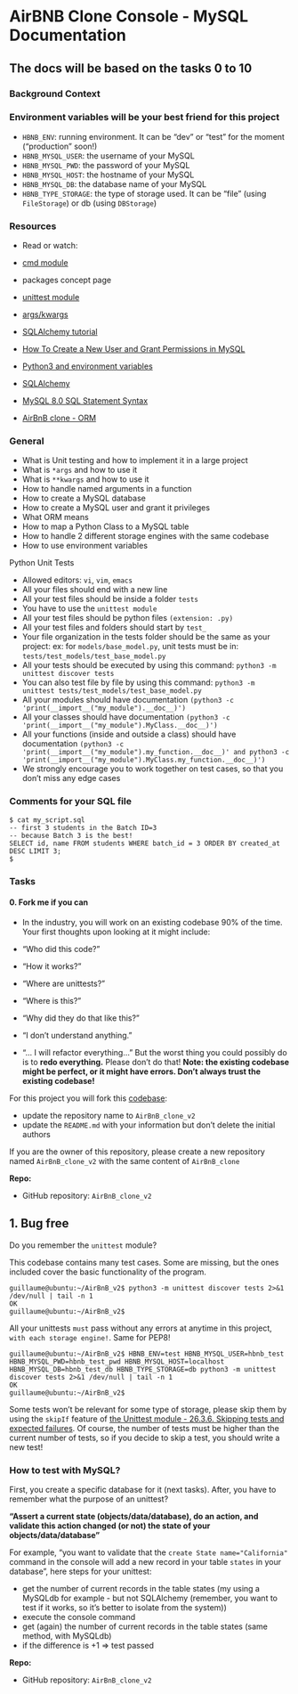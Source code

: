 # AirBNB Clone Console - MySQL Documentation

## The docs will be based on the tasks 0 to 10

### Background Context

### Environment variables will be your best friend for this project

- `HBNB_ENV`: running environment. It can be “dev” or “test” for the moment (“production” soon!)
- `HBNB_MYSQL_USER`: the username of your MySQL
- `HBNB_MYSQL_PWD`: the password of your MySQL
- `HBNB_MYSQL_HOST`: the hostname of your MySQL
- `HBNB_MYSQL_DB`: the database name of your MySQL
- `HBNB_TYPE_STORAGE`: the type of storage used. It can be “file” (using `FileStorage`) or db (using `DBStorage`)

### Resources

- Read or watch:

- [cmd module](https://intranet.alxswe.com/rltoken/OG2OW5Pbjs-ds3ZHT0ow4g)
- packages concept page
- [unittest module](https://intranet.alxswe.com/rltoken/g0tzN6ea1hWCj5OF99HB9w)
- [args/kwargs](https://intranet.alxswe.com/rltoken/F6YRBSrkkkTTMVc66iaMgA)
- [SQLAlchemy tutorial](https://intranet.alxswe.com/rltoken/GYWCmxokUZKAr-T93iQPcQ)
- [How To Create a New User and Grant Permissions in MySQL](https://intranet.alxswe.com/rltoken/m4ogDCoKVm3Us0FybYh1tA)
- [Python3 and environment variables](https://intranet.alxswe.com/rltoken/FJCSaX1TCf0HAOzhsH_eWA)
- [SQLAlchemy](https://intranet.alxswe.com/rltoken/bWxESLJVYGNonjOYg8fOVg)
- [MySQL 8.0 SQL Statement Syntax](https://intranet.alxswe.com/rltoken/n6ePnCDwnbQMbxGgeoe1VA)
- [AirBnB clone - ORM](https://intranet.alxswe.com/rltoken/gOVFXraZLW2XXXviMLQojg)

### General

- What is Unit testing and how to implement it in a large project
- What is `*args` and how to use it
- What is `**kwargs` and how to use it
- How to handle named arguments in a function
- How to create a MySQL database
- How to create a MySQL user and grant it privileges
- What ORM means
- How to map a Python Class to a MySQL table
- How to handle 2 different storage engines with the same codebase
- How to use environment variables

Python Unit Tests

- Allowed editors: `vi`, `vim`, `emacs`
- All your files should end with a new line
- All your test files should be inside a folder `tests`
- You have to use the `unittest module`
- All your test files should be python files `(extension: .py)`
- All your test files and folders should start by `test_`
- Your file organization in the tests folder should be the same as your project: ex: for `models/base_model.py`, unit tests must be in: `tests/test_models/test_base_model.py`
- All your tests should be executed by using this command: `python3 -m unittest discover tests`
- You can also test file by file by using this command: `python3 -m unittest tests/test_models/test_base_model.py`
- All your modules should have documentation `(python3 -c 'print(__import__("my_module").__doc__)')`
- All your classes should have documentation `(python3 -c 'print(__import__("my_module").MyClass.__doc__)')`
- All your functions (inside and outside a class) should have documentation `(python3 -c 'print(__import__("my_module").my_function.__doc__)' and python3 -c 'print(__import__("my_module").MyClass.my_function.__doc__)')`
- We strongly encourage you to work together on test cases, so that you don’t miss any edge cases

### Comments for your SQL file

```
$ cat my_script.sql
-- first 3 students in the Batch ID=3
-- because Batch 3 is the best!
SELECT id, name FROM students WHERE batch_id = 3 ORDER BY created_at DESC LIMIT 3;
$
```

### Tasks

#### 0. Fork me if you can

- In the industry, you will work on an existing codebase 90% of the time. Your first thoughts upon looking at it might include:

- “Who did this code?”
- “How it works?”
- “Where are unittests?”
- “Where is this?”
- “Why did they do that like this?”
- “I don’t understand anything.”
- “… I will refactor everything…”
But the worst thing you could possibly do is to **redo everything.** Please don’t do that! **Note: the existing codebase might be perfect, or it might have errors. Don’t always trust the existing codebase!**

For this project you will fork this [codebase](https://github.com/justinmajetich/AirBnB_clone.git):

- update the repository name to `AirBnB_clone_v2`
- update the `README.md` with your information but don’t delete the initial authors

If you are the owner of this repository, please create a new repository named `AirBnB_clone_v2` with the same content of `AirBnB_clone`

**Repo:**

- GitHub repository: `AirBnB_clone_v2`

## 1. Bug free

Do you remember the `unittest` module?

This codebase contains many test cases. Some are missing, but the ones included cover the basic functionality of the program.

```
guillaume@ubuntu:~/AirBnB_v2$ python3 -m unittest discover tests 2>&1 /dev/null | tail -n 1
OK
guillaume@ubuntu:~/AirBnB_v2$
```

All your unittests `must` pass without any errors at anytime in this project, `with each storage engine!`. Same for PEP8!

```
guillaume@ubuntu:~/AirBnB_v2$ HBNB_ENV=test HBNB_MYSQL_USER=hbnb_test HBNB_MYSQL_PWD=hbnb_test_pwd HBNB_MYSQL_HOST=localhost HBNB_MYSQL_DB=hbnb_test_db HBNB_TYPE_STORAGE=db python3 -m unittest discover tests 2>&1 /dev/null | tail -n 1
OK
guillaume@ubuntu:~/AirBnB_v2$
```

Some tests won’t be relevant for some type of storage, please skip them by using the `skipIf` feature of [the Unittest module - 26.3.6. Skipping tests and expected failures](https://intranet.alxswe.com/rltoken/Gx_1dJOPPeAyeM6NaXDmjg). Of course, the number of tests must be higher than the current number of tests, so if you decide to skip a test, you should write a new test!

### How to test with MySQL?

First, you create a specific database for it (next tasks). After, you have to remember what the purpose of an unittest?

**“Assert a current state (objects/data/database), do an action, and validate this action changed (or not) the state of your objects/data/database”**

For example, “you want to validate that the `create State name="California"` command in the console will add a new record in your table `states` in your database”, here steps for your unittest:

- get the number of current records in the table states (my using a MySQLdb for example - but not SQLAlchemy (remember, you want to test if it works, so it’s better to isolate from the system))
- execute the console command
- get (again) the number of current records in the table states (same method, with MySQLdb)
- if the difference is +1 => test passed

**Repo:**

- GitHub repository: `AirBnB_clone_v2`
